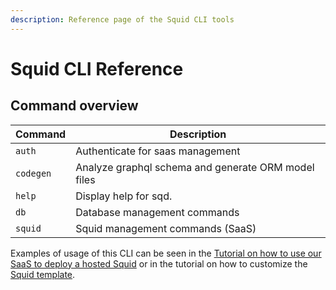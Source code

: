 ```yaml
---
description: Reference page of the Squid CLI tools
---
```


# Squid CLI Reference

## Command overview

| Command   | Description                                         |
| --------- | --------------------------------------------------- |
| `auth`    | Authenticate for saas management                    |
| `codegen` | Analyze graphql schema and generate ORM model files |
| `help`    | Display help for sqd.                               |
| `db`      | Database management commands                        |
| `squid`   | Squid management commands (SaaS)                    |

Examples of usage of this CLI can be seen in the [Tutorial on how to use our SaaS to deploy a hosted Squid](../../tutorial/deploy-your-squid.md) or in the tutorial on how to customize the [Squid template](../../tutorial/create-a-simple-squid.md).
